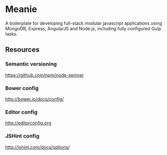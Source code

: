# Meanie

A boilerplate for developing full-stack modular javascript applications using MongoDB, Express, AngularJS and Node.js, including fully configured Gulp tasks.

## Resources

### Semantic versioning
https://github.com/npm/node-semver

### Bower config
http://bower.io/docs/config/

### Editor config
http://editorconfig.org

### JSHint config
http://jshint.com/docs/options/
